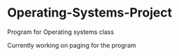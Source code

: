 Operating-Systems-Project
=========================

Program for Operating systems class

Currently working on paging for the program
